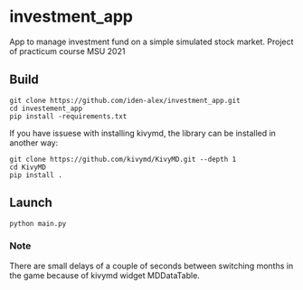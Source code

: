 # investment_app
App to manage investment fund on a simple simulated stock market. Project of practicum course MSU 2021

## Build

```
git clone https://github.com/iden-alex/investment_app.git
cd investement_app
pip install -requirements.txt
```

If you have issuese with installing kivymd, the library can be installed in another way:

```
git clone https://github.com/kivymd/KivyMD.git --depth 1
cd KivyMD
pip install .
```
## Launch

```
python main.py
```

### Note
There are small delays of a couple of seconds between switching months in the game because of kivymd widget MDDataTable.
